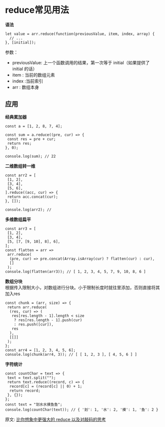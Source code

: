 # reduce常见用法
**语法**  
``` 
let value = arr.reduce(function(previousValue, item, index, array) {
  // ...
}, [initial]);
```
参数：  
- previousValue: 上一个函数调用的结果，第一次等于 initial（如果提供了 initial 的话）  
- item : 当前的数组元素
- index :当前索引
- arr : 数组本身

## 应用
**经典累加器**   
``` 
const a = [1, 2, 8, 7, 4];

const sum = a.reduce((pre, cur) => {
 const res = pre + cur;
 return res;
}, 0);

console.log(sum); // 22
```
**二维数组转一维**  
``` 
const arr2 = [
 [1, 2],
 [3, 4],
 [5, 6],
].reduce((acc, cur) => {
 return acc.concat(cur);
}, []);

console.log(arr2); //
```
**多维数组扁平**  
``` 
const arr3 = [
 [1, 2],
 [3, 4],
 [5, [7, [9, 10], 8], 6],
];
const flatten = arr =>
 arr.reduce(
  (pre, cur) => pre.concat(Array.isArray(cur) ? flatten(cur) : cur),
  []
 );
console.log(flatten(arr3)); // [ 1, 2, 3, 4, 5, 7, 9, 10, 8, 6 ]
```
**数组分块**  
根据传入限制大小，对数组进行分块。小于限制长度时就往里添加，否则直接将其加入res  
``` 
const chunk = (arr, size) => {
 return arr.reduce(
  (res, cur) => (
   res[res.length - 1].length < size
    ? res[res.length - 1].push(cur)
    : res.push([cur]),
   res
  ),
  [[]]
 );
};
const arr4 = [1, 2, 3, 4, 5, 6];
console.log(chunk(arr4, 3)); // [ [ 1, 2, 3 ], [ 4, 5, 6 ] ]
```
**字符统计**  
``` 
const countChar = text => {
 text = text.split("");
 return text.reduce((record, c) => {
  record[c] = (record[c] || 0) + 1;
  return record;
 }, {});
};
const text = "划水水摸鱼鱼";
console.log(countChar(text)); // { '划': 1, '水': 2, '摸': 1, '鱼': 2 }
```

原文: 
[比你想象中更强大的 reduce 以及对敲码的思考](https://mp.weixin.qq.com/s/qMNRMU3yqFoCzuauTvspqw)
